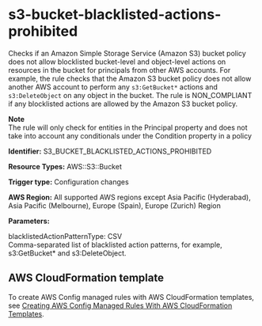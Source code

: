 # s3\-bucket\-blacklisted\-actions\-prohibited<a name="s3-bucket-blacklisted-actions-prohibited"></a>

Checks if an Amazon Simple Storage Service \(Amazon S3\) bucket policy does not allow blocklisted bucket\-level and object\-level actions on resources in the bucket for principals from other AWS accounts\. For example, the rule checks that the Amazon S3 bucket policy does not allow another AWS account to perform any `s3:GetBucket*` actions and `s3:DeleteObject` on any object in the bucket\. The rule is NON\_COMPLIANT if any blocklisted actions are allowed by the Amazon S3 bucket policy\.

**Note**  
The rule will only check for entities in the Principal property and does not take into account any conditionals under the Condition property in a policy

**Identifier:** S3\_BUCKET\_BLACKLISTED\_ACTIONS\_PROHIBITED

**Resource Types:** AWS::S3::Bucket

**Trigger type:** Configuration changes

**AWS Region:** All supported AWS regions except Asia Pacific \(Hyderabad\), Asia Pacific \(Melbourne\), Europe \(Spain\), Europe \(Zurich\) Region

**Parameters:**

blacklistedActionPatternType: CSV  
Comma\-separated list of blacklisted action patterns, for example, s3:GetBucket\* and s3:DeleteObject\.

## AWS CloudFormation template<a name="w2aac12c33c15b9d489c19"></a>

To create AWS Config managed rules with AWS CloudFormation templates, see [Creating AWS Config Managed Rules With AWS CloudFormation Templates](aws-config-managed-rules-cloudformation-templates.md)\.